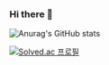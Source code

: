 ### Hi there 👋


![Anurag's GitHub stats](https://github-readme-stats.vercel.app/api?username=qnekvptmxm74@naver.com&show_icons=true&theme=radical)

[![Solved.ac
프로필](http://mazassumnida.wtf/api/generate_badge?boj=profile/qnekvptmxm74)](https://solved.ac/profile/qnekvptmxm74)

<!--
**hyeokzzi/hyeokzzi** is a ✨ _special_ ✨ repository because its `README.md` (this file) appears on your GitHub profile.

Here are some ideas to get you started:

- 🔭 I’m currently working on ...
- 🌱 I’m currently learning ...
- 👯 I’m looking to collaborate on ...
- 🤔 I’m looking for help with ...
- 💬 Ask me about ...
- 📫 How to reach me: ...
- 😄 Pronouns: ...
- ⚡ Fun fact: ...
-->
